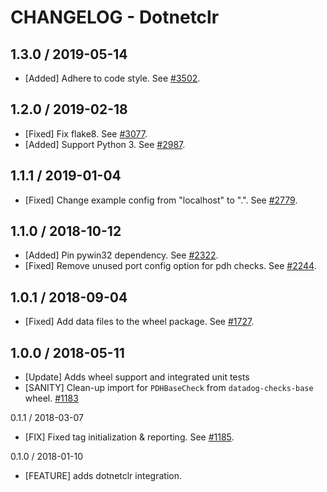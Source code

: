# CHANGELOG - Dotnetclr

## 1.3.0 / 2019-05-14

* [Added] Adhere to code style. See [#3502](https://github.com/DataDog/integrations-core/pull/3502).

## 1.2.0 / 2019-02-18

* [Fixed] Fix flake8. See [#3077](https://github.com/DataDog/integrations-core/pull/3077).
* [Added] Support Python 3. See [#2987](https://github.com/DataDog/integrations-core/pull/2987).

## 1.1.1 / 2019-01-04

* [Fixed] Change example config from "localhost" to ".". See [#2779][1].

## 1.1.0 / 2018-10-12

* [Added] Pin pywin32 dependency. See [#2322][2].
* [Fixed] Remove unused port config option for pdh checks. See [#2244][3].

## 1.0.1 / 2018-09-04

* [Fixed] Add data files to the wheel package. See [#1727][4].

## 1.0.0 / 2018-05-11

* [Update] Adds wheel support and integrated unit tests
* [SANITY] Clean-up import for `PDHBaseCheck` from `datadog-checks-base` wheel. [#1183][5]

0.1.1 / 2018-03-07

* [FIX] Fixed tag initialization & reporting. See [#1185][6].

0.1.0 / 2018-01-10

* [FEATURE] adds dotnetclr integration.

<!--- The following link definition list is generated by PimpMyChangelog --->
[1]: https://github.com/DataDog/integrations-core/pull/2779
[2]: https://github.com/DataDog/integrations-core/pull/2322
[3]: https://github.com/DataDog/integrations-core/pull/2244
[4]: https://github.com/DataDog/integrations-core/pull/1727
[5]: https://github.com/DataDog/integrations-core/issues/1183
[6]: https://github.com/DataDog/integrations-core/issues/1185
